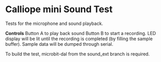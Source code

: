 # Calliope mini Sound Test

Tests for the microphone and sound playback.

**Controls**
Button A to play back sound
Button B to start a recording. LED display will be lit until the recording is completed (by filling the sample buffer). Sample data will be dumped through serial.

To build the test, microbit-dal from the sound_ext branch is required.